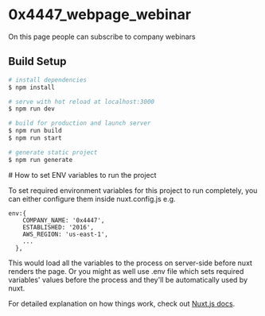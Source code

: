 # 0x4447_webpage_webinar

On this page people can subscribe to company webinars

## Build Setup

```bash
# install dependencies
$ npm install

# serve with hot reload at localhost:3000
$ npm run dev

# build for production and launch server
$ npm run build
$ npm run start

# generate static project
$ npm run generate
```

# How to set ENV variables to run the project

To set required environment variables for this project to run completely, you can either configure them 
inside nuxt.config.js e.g.

```
env:{
    COMPANY_NAME: '0x4447',
    ESTABLISHED: '2016',
    AWS_REGION: 'us-east-1',
    ...
  },
```
This would load all the variables to the process on server-side before nuxt renders the page.
Or you might as well use .env file which sets required variables' values before the process and they'll 
be automatically used by nuxt.

For detailed explanation on how things work, check out [Nuxt.js docs](https://nuxtjs.org).
